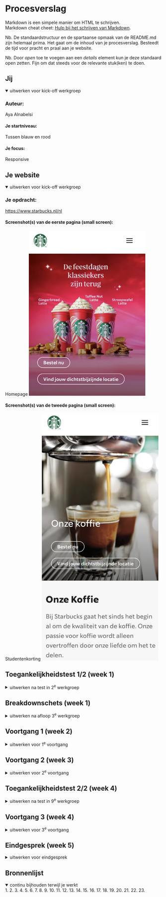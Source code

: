 # Procesverslag
Markdown is een simpele manier om HTML te schrijven.  
Markdown cheat cheet: [Hulp bij het schrijven van Markdown](https://github.com/adam-p/markdown-here/wiki/Markdown-Cheatsheet).

Nb. De standaardstructuur en de spartaanse opmaak van de README.md zijn helemaal prima. Het gaat om de inhoud van je procesverslag. Besteedt de tijd voor pracht en praal aan je website.

Nb. Door *open* toe te voegen aan een *details* element kun je deze standaard open zetten. Fijn om dat steeds voor de relevante stuk(ken) te doen.





## Jij

<details open>
  <summary>uitwerken voor kick-off werkgroep</summary>

  ### Auteur:
  Aya Alnabelsi 

  #### Je startniveau:
 Tussen blauw en rood

  #### Je focus:
  Responsive 
 
</details>





## Je website

<details open>
  <summary>uitwerken voor kick-off werkgroep</summary>

  ### Je opdracht:
  https://www.starbucks.nl/nl 

  #### Screenshot(s) van de eerste pagina (small screen): 
  Homepage
  <img src="readme-images/homepage.png" width="375px" alt="Homepage met bestel knop en vind jouw dichtbijzijnde locaties, bestelknop ">

  #### Screenshot(s) van de tweede pagina (small screen):
  Studentenkorting 
  <img src="readme-images/Ourcoffe.png" width="375px" alt="img, h1, h2 en p, soorten koffie ">
 
</details>



## Toegankelijkheidstest 1/2 (week 1)

<details>
  <summary>uitwerken na test in 2<sup>e</sup> werkgroep</summary>

  ### Bevindingen
  Lijst met je bevindingen die in de test naar voren kwamen:

  Toegankelijkheid is een complexe en een belangrijke onderwerp binnen de design wereld, het is belangrijk om rekening te houden met alle doelgroepen inclusief mensen met dieverse beperkingen, zodat digitale content voor iedereen bruikbaar zijn. Een belangrijke aspect hiervan is de screenreader die slechtziende en blinden toegang biederen tot digitale content. Het werken met de screenreader was uitdagend, vooral omdat ik nog nooit erder met deze functionaliteit had gewerkt. Na veel uitproberen en onderzoeken is het mij gelukt om de verschillende highlights te bereiken via de knoppen command+option+control+ lin/re knop, Daarnaast heb ik geleerd hoe ik elementen in de rotor kan selecteren en hoe ik door de verschillende onderdelen kan navigeren.  

WCAG checklist
  <img src="readme-images/WCAG1.png" width="375px" alt=" content,global code ">
  <img src="readme-images/WCAG2.png" width="375px" alt=" keyboard, mobiel and touch ">
  <img src="readme-images/WCAG3.png" width="375px" alt=" headings, lists, images ">
  <img src="readme-images/WCAG4.png" width="375px" alt=" media, controls ">
  <img src="readme-images/WCAG5.png" width="375px" alt=" appearance, animation, color ">





</details>



## Breakdownschets (week 1)

<details>
  <summary>uitwerken na afloop 3<sup>e</sup> werkgroep</summary>

  ### de hele pagina: 
  <img src="readme-images/scherm1.png" width="375px" alt="breakdown van de hele pagina">

  ### dynamisch deel (bijv menu): 
  <img src="readme-images/scherm2.png" width="375px" alt="breakdown van een dynamisch deel">

  ### wellicht nog een dynamisch deel (bijv filter): 
  <img src="readme-images/scherm2.2.png" width="375px" alt="breakdown van nog een dynamisch deel">
</details>





## Voortgang 1 (week 2)

<details>
  <summary>uitwerken voor 1<sup>e</sup> voortgang</summary>

  ### Stand van zaken
  hier dit ging goed & dit was lastig (neem ook screenshots op van delen van je website en code)


  ### Agenda voor meeting
  samen met je groepje opstellen

  | student 1  Aya |student 2 Patoune   |student3 Nasima 
  | Homepage Html  |Homepage starbucks  Html bespreken 
  | bespreken             



  ### Verslag van meeting
  hier na afloop snel de uitkomsten van de meeting vastleggen
  Ontvangen feedback:
  
  1- Kijken hoe ik mijn header navigatie ga fixen 
  2- Kijken hoe ik een mobile menu en desktop menu ga maken. 
  3- lijst maken voor de linkjes naar andere pagina's
  4- List items in de details niet vergeten te sluiten 
  5- Voor google maps blokje i-frame google maps gebruiken 
  6- voor icoontjes betern svg's gebruiken 

</details>





## Voortgang 2 (week 3)

<details>
  <summary>uitwerken voor 2<sup>e</sup> voortgang</summary>

  ### Stand van zaken
  hier dit ging goed & dit was lastig (neem ook screenshots op van delen van je website en code)

  <img src="readme-images/grid-home.png"  alt=" Homepage img ">
  <img src="readme-images/footer.png"  alt=" footer img ">

  Wat ik nog lastig vind is het fixen van de images en de groene background color en hoe ik dat helemaal onder elkaar ga krijgen.
  Verder wil ik nog uitproberen hoe ik de pijltjes aan de re kant kan zetten met behulp van grid.

 


  ### Agenda voor meeting
  samen met je groepje opstellen

  | student 1 Aya  
  Ik wil uitleg over
  hoe ik grid het beste
  kan toepassen voor de
  verschillende achter-
  gronden


  ### Verslag van meeting
  hier na afloop snel de uitkomsten van de meeting vastleggen

  - Code goed ordenen, uiteindelijk heb ik  3 stylescheet nodig in css
  

</details>





## Toegankelijkheidstest 2/2 (week 4)

<details>
  <summary>uitwerken na test in 9<sup>e</sup> werkgroep</summary>

  ### Bevindingen
  Lijst met je bevindingen die in de test naar voren kwamen (geef ook aan wat er verbeterd is):


- Gebruikt duidelijke taal
- Inhoud van knoppen bestaat uit een a. href
- Elke pagina heeft een titel, h1, h2, h3
- Er komt een focus stijl om tekst heen en gaat in goede volgorde
- De website kan in elke gewenste richting omgedrijt worden
- Er is genoeg ruimte tussen elementen, er wordt 1 h1 per pagina gebruikt
- Er wordt gebruik gemaakt van lijstelementen ul, li, 
- Images hebben een alt attribuut
- Er wordt een a element voor link gebruikt

</details>



## Voortgang 3 (week 4)

<details>
  <summary>uitwerken voor 3<sup>e</sup> voortgang</summary>

  ### Stand van zaken
  hier dit ging goed & dit was lastig (neem ook screenshots op van delen van je website en code)


  ### Agenda voor meeting
  samen met je groepje opstellen

  | student 1 Aya              | student 2 Patoune         

  |image in de footer           Hamburgermenu 
  werkt niet mee, en nav
  lukt niet helemaal         


  ### Verslag van meeting
  hier na afloop snel de uitkomsten van de meeting vastleggen

  - Oefen met @media om je website responsieve te maken
  - footer summary::after regel 360 het linkje daar laten staan wordt lastig met stijling als je t in html zet

  <img src="readme-images/IMG_1.jpg" width="375px" alt="controls">
   <img src="readme-images/IMG_2.jpg" width="375px" alt="Appearance">
     <img src="readme-images/IMG_3.jpg" width="375px" alt="Headings">
       <img src="readme-images/IMG_4.jpg" width="375px" alt="Content">
        
</details>





## Eindgesprek (week 5)

<details>
  <summary>uitwerken voor eindgesprek</summary>

  ### Je uitkomst - karakteristiek screenshots:
  <img src="readme-images/dummy-plaatje.jpg" width="375px" alt="uitomst opdracht 1">


  ### Dit ging goed/Heb ik geleerd: 
 - ik heb geleerd hoe ik zo'n footer kan maken met behulp van details en summary
 - ik heb geleerd hoe ik een witte background kan crieeren achter een img
 - ik heb veel geleerd over details, artickels en summary 

   <img src="readme-images/footer eind.png" width="375px" alt="Footer">
   <img src="readme-images/ourcoffee.png" width="375px" alt="Ourcoffee">
   
  



  ### Dit was lastig/Is niet gelukt:
  Korte omschrijving met plaatjes

Ik vond dit stukje vooral het moeilijkst, het was ingewikkeld om het te stijlen net als de orginele website, dankzij de hulp van de studentassistent is het mij gelukt om deze voor elkaar te krijgen. 

  <img src="readme-images/Scherm­afbeelding 2024-12-10 om 11.39.43.png" width="375px" alt="Grid">
</details>





## Bronnenlijst

<details open>
  <summary>continu bijhouden terwijl je werkt</summary>
1.  <!--https://developer.mozilla.org/en-US/docs/Web/CSS/vertical-align--> 
2. <!--https://developer.mozilla.org/en-US/docs/Web/CSS/text-transform-->
3. <!-- https://developer.mozilla.org/en-US/docs/Web/CSS/filter-function/invert -->
4. <!-- https://codepen.io/SitePoint/pen/gOqYGPZ -->
5. <!--https://www.svgrepo.com/svg/473799/starbucks?edit=true-->
6. <!--https://www.svgrepo.com/svg/532540/location-pin-alt-1?edit=true-->
7. <!-- https://www.svgrepo.com/svg/453655/world-->
8. <!--https://developer.mozilla.org/en-US/docs/Web/HTML/Element/br-->
9. <!--https://developer.mozilla.org/en-US/docs/Web/HTML/Element/article-->
10.<!--https://www.maps.ie/create-google-map-->
11.<!--https://www.svgrepo.com/svg/473799/starbucks?edit=true-->
12.<!--https://developer.mozilla.org/en-US/docs/Web/HTML/Element/details*/-->
13.<!-- https://developer.mozilla.org/en-US/docs/Web/SVG/Attribute/target -->
14.<!--https://www.svgrepo.com/svg/499947/front-page?edit=true-->
15.  <!--https://www.svgrepo.com/svg/532539/location-pin-->
16.  <!--https://www.svgrepo.com/svg/473799/starbucks?edit=true-->
17.  <!--https://www.svgrepo.com/svg/532540/location-pin-alt-1?edit=true-->
18.  <!-- https://www.svgrepo.com/svg/453655/world-->
19.  <!--https://www.svgrepo.com/svg/473799/starbucks?edit=true-->
20.  <!--https://developer.mozilla.org/en-US/docs/Web/HTML/Element/details*/-->
21.  <!-- https://developer.mozilla.org/en-US/docs/Web/SVG/Attribute/target -->
22. <!--https://www.svgrepo.com/svg/499947/front-page?edit=true-->
23. <!--https://www.svgrepo.com/svg/532539/location-pin-->



</details>